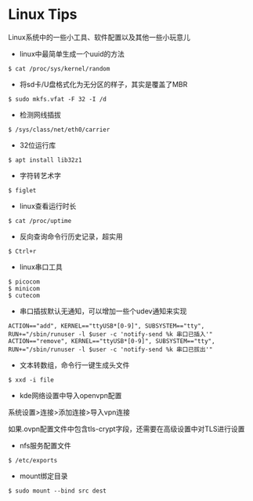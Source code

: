 # Linux Tips

Linux系统中的一些小工具、软件配置以及其他一些小玩意儿

* linux中最简单生成一个uuid的方法

```shell
$ cat /proc/sys/kernel/random
```

* 将sd卡/U盘格式化为无分区的样子，其实是覆盖了MBR

```shell
$ sudo mkfs.vfat -F 32 -I /d
```

* 检测网线插拔

```shell
$ /sys/class/net/eth0/carrier
```

* 32位运行库

```shell
$ apt install lib32z1
```

* 字符转艺术字

```shell
$ figlet
```

* linux查看运行时长

```shell
$ cat /proc/uptime
```

* 反向查询命令行历史记录，超实用

```shell
$ Ctrl+r
```

* linux串口工具

```shell
$ picocom
$ minicom
$ cutecom
```

* 串口插拔默认无通知，可以增加一些个udev通知来实现

```
ACTION=="add", KERNEL=="ttyUSB*[0-9]", SUBSYSTEM=="tty", RUN+="/sbin/runuser -l $user -c 'notify-send %k 串口已插入'"
ACTION=="remove", KERNEL=="ttyUSB*[0-9]", SUBSYSTEM=="tty", RUN+="/sbin/runuser -l $user -c 'notify-send %k 串口已拔出'"
```

* 文本转数组，命令行一键生成头文件

```shell
$ xxd -i file
```

* kde网络设置中导入openvpn配置

系统设置>连接>添加连接>导入vpn连接

如果.ovpn配置文件中包含tls-crypt字段，还需要在高级设置中对TLS进行设置

* nfs服务配置文件

```shell
$ /etc/exports
```

* mount绑定目录

```shell
$ sudo mount --bind src dest
```
